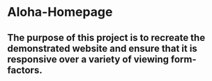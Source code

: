 # Aloha-Homepage

## The purpose of this project is to recreate the demonstrated website and ensure that it is responsive over a variety of viewing form-factors. 